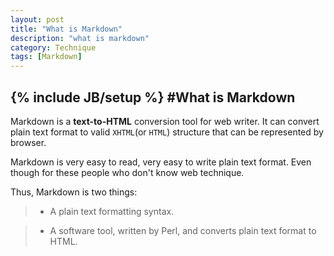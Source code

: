 ```yaml
---
layout: post
title: "What is Markdown"
description: "what is markdown"
category: Technique
tags: [Markdown]
---
```

{% include JB/setup %}
#What is Markdown
---

Markdown is a **text-to-HTML** conversion tool for web writer. It can convert plain text format to  valid `XHTML`(or `HTML`) structure that can be represented by browser.

Markdown is very easy to read, very easy to write plain text format. Even though for these people who don't know web technique. 

Thus, Markdown is two things:
>- A  plain text formatting syntax.

>- A software tool, written by Perl, and converts plain text format to HTML.